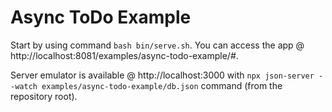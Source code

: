 # Async ToDo Example

Start by using command `bash bin/serve.sh`. You can access the app @ http://localhost:8081/examples/async-todo-example/#.

Server emulator is available @ http://localhost:3000 with `npx json-server --watch examples/async-todo-example/db.json` command (from the repository root).
